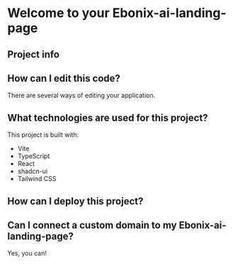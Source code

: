 # Welcome to your Ebonix-ai-landing-page

## Project info

## How can I edit this code?

There are several ways of editing your application.

## What technologies are used for this project?

This project is built with:

- Vite
- TypeScript
- React
- shadcn-ui
- Tailwind CSS

## How can I deploy this project?

## Can I connect a custom domain to my Ebonix-ai-landing-page?

Yes, you can!

